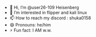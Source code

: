 - 👋 Hi, I’m @user26-109 Heisenberg
- 👀 I’m interested in flipper and kali linux
- 📫 How to reach my discord : shuka0158
- 😄 Pronouns: he/him
- ⚡ Fun fact: I AM w.w.

<!---
user26-109/user26-109 is a ✨ special ✨ repository because its `README.md` (this file) appears on your GitHub profile.
You can click the Preview link to take a look at your changes.
--->
